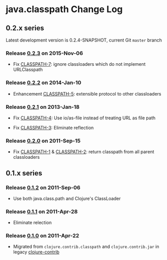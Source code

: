 # java.classpath Change Log


## 0.2.x series

Latest development version is 0.2.4-SNAPSHOT, current Git `master` branch

### Release [0.2.3] on 2015-Nov-06

* Fix [CLASSPATH-7]: ignore classloaders which do not implement URLClasspath

### Release [0.2.2] on 2014-Jan-10

* Enhancement [CLASSPATH-5]: extensible protocol to other classloaders

### Release [0.2.1] on 2013-Jan-18

* Fix [CLASSPATH-4]: Use io/as-file instead of treating URL as file path

* Fix [CLASSPATH-3]: Eliminate reflection

### Release [0.2.0] on 2011-Sep-15

* Fix [CLASSPATH-1] & [CLASSPATH-2]: return classpath from all parent classloaders



## 0.1.x series

### Release [0.1.2] on 2011-Sep-06

* Use both java.class.path and Clojure's ClassLoader

### Release [0.1.1] on 2011-Apr-28

* Eliminate relection

### Release [0.1.0] on 2011-Apr-22

* Migrated from `clojure.contrib.classpath` and `clojure.contrib.jar`
  in legacy [clojure-contrib](https://github.com/clojure/clojure-contrib)



[CLASSPATH-7]: http://dev.clojure.org/jira/browse/CLASSPATH-7
[CLASSPATH-6]: http://dev.clojure.org/jira/browse/CLASSPATH-6
[CLASSPATH-5]: http://dev.clojure.org/jira/browse/CLASSPATH-5
[CLASSPATH-4]: http://dev.clojure.org/jira/browse/CLASSPATH-4
[CLASSPATH-3]: http://dev.clojure.org/jira/browse/CLASSPATH-3
[CLASSPATH-2]: http://dev.clojure.org/jira/browse/CLASSPATH-2
[CLASSPATH-1]: http://dev.clojure.org/jira/browse/CLASSPATH-1

[0.2.3]: https://github.com/clojure/java.classpath/tree/java.classpath-0.2.3
[0.2.2]: https://github.com/clojure/java.classpath/tree/java.classpath-0.2.2
[0.2.1]: https://github.com/clojure/java.classpath/tree/java.classpath-0.2.1
[0.2.0]: https://github.com/clojure/java.classpath/tree/java.classpath-0.2.0
[0.1.2]: https://github.com/clojure/java.classpath/tree/java.classpath-0.1.2
[0.1.1]: https://github.com/clojure/java.classpath/tree/java.classpath-0.1.1
[0.1.0]: https://github.com/clojure/java.classpath/tree/java.classpath-0.1.0

